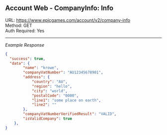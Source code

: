 ## Account Web - CompanyInfo: Info

URL: https://www.epicgames.com/account/v2/company-info \
Method: GET \
Auth Required: Yes

---

_Example Response_

```json
{
  "success": true,
  "data": {
        "name": "krowe",
        "companyVatNumber": "AU12345678901",
        "address": {
            "country": "AU",
            "region": "hello",
            "city": "world",
            "postalCode": "0000",
            "line1": "some place on earth",
            "line2": ""
        },
        "companyVatNumberVerifiedResult": "VALID",
        "isValidCompany": true
    },
}
```